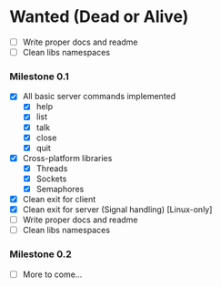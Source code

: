 # Wanted (Dead or Alive)

- [ ] Write proper docs and readme
- [ ] Clean libs namespaces

### Milestone 0.1
- [X] All basic server commands implemented
  + [x] help
  + [x] list
  + [x] talk
  + [x] close
  + [x] quit
- [X] Cross-platform libraries
  + [x] Threads
  + [x] Sockets
  + [x] Semaphores
- [X] Clean exit for client
- [X] Clean exit for server (Signal handling) [Linux-only]
- [ ] Write proper docs and readme
- [ ] Clean libs namespaces

### Milestone 0.2
- [ ] More to come...
